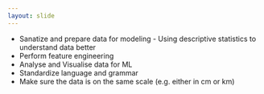 ```yaml
---
layout: slide
---
```

- Sanatize and prepare data for modeling - Using descriptive statistics to understand data better
- Perform feature engineering
- Analyse and Visualise data for ML
- Standardize language and grammar
- Make sure the data is on the same scale (e.g. either in cm or km)

